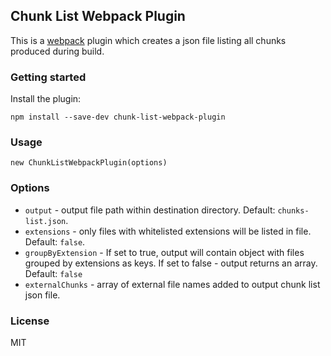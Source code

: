 ## Chunk List Webpack Plugin
This is a [webpack](http://webpack.github.io/) plugin which creates a json file listing all chunks produced during build.

### Getting started

Install the plugin:

```
npm install --save-dev chunk-list-webpack-plugin
```

### Usage

`new ChunkListWebpackPlugin(options)`

### Options

* `output` - output file path within destination directory. Default: `chunks-list.json`.
* `extensions` - only files with whitelisted extensions will be listed in file. Default: `false`.
* `groupByExtension` - If set to true, output will contain object with files grouped by extensions as keys. If set to false - output returns an array. Default: `false`
* `externalChunks` - array of external file names added to output chunk list json file.

### License

MIT
